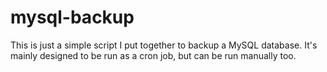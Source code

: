 mysql-backup
============

This is just a simple script I put together to backup a MySQL database. It's mainly designed to be run as a cron job, but can be run manually too.